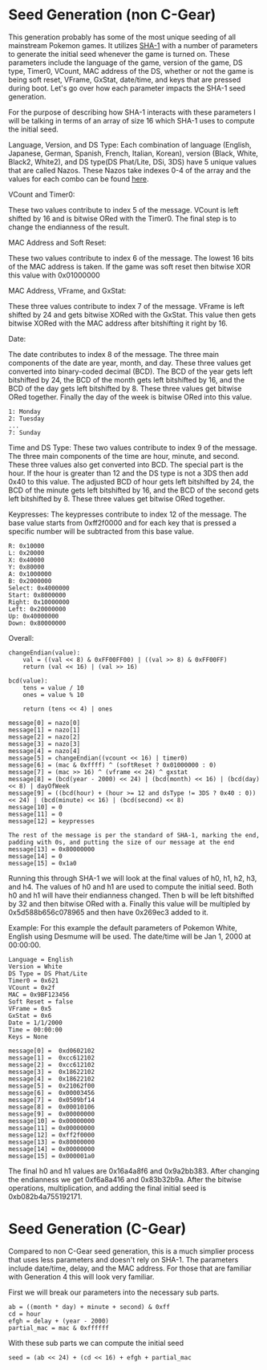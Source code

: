 # Seed Generation (non C-Gear)
This generation probably has some of the most unique seeding of all mainstream Pokemon games. It utilizes [SHA-1](https://en.wikipedia.org/wiki/SHA-1) with a number of parameters to generate the initial seed whenever the game is turned on. These parameters include the language of the game, version of the game, DS type, Timer0, VCount, MAC address of the DS, whether or not the game is being soft reset, VFrame, GxStat, date/time, and keys that are pressed during boot. Let's go over how each parameter impacts the SHA-1 seed generation.

For the purpose of describing how SHA-1 interacts with these parameters I will be talking in terms of an array of size 16 which SHA-1 uses to compute the initial seed.

Language, Version, and DS Type:
Each combination of language (English, Japanese, German, Spanish, French, Italian, Korean), version (Black, White, Black2, White2), and DS type(DS Phat/Lite, DSi, 3DS) have 5 unique values that are called Nazos. These Nazos take indexes 0-4 of the array and the values for each combo can be found [here](https://github.com/Admiral-Fish/PokeFinder/blob/master/Core/Gen5/Nazos.cpp#L24-L85).

VCount and Timer0:

These two values contribute to index 5 of the message. VCount is left shifted by 16 and is bitwise ORed with the Timer0. The final step is to change the endianness of the result.

MAC Address and Soft Reset:

These two values contribute to index 6 of the message. The lowest 16 bits of the MAC address is taken. If the game was soft reset then bitwise XOR this value with 0x01000000

MAC Address, VFrame, and GxStat:

These three values contribute to index 7 of the message. VFrame is left shifted by 24 and gets bitwise XORed with the GxStat. This value then gets bitwise XORed with the MAC address after bitshifting it right by 16.

Date:

The date contributes to index 8 of the message. The three main components of the date are year, month, and day. These three values get converted into binary-coded decimal (BCD). The BCD of the year gets left bitshifted by 24, the BCD of the month gets left bitshifted by 16, and the BCD of the day gets left bitshifted by 8. These three values get bitwise ORed together. Finally the day of the week is bitwise ORed into this value.

```
1: Monday
2: Tuesday
...
7: Sunday
```

Time and DS Type:
These two values contribute to index 9 of the message. The three main components of the time are hour, minute, and second. These three values also get converted into BCD. The special part is the hour. If the hour is greater than 12 and the DS type is not a 3DS then add 0x40 to this value. The adjusted BCD of hour gets left bitshifted by 24, the BCD of the minute gets left bitshifted by 16, and the BCD of the second gets left bitshifted by 8. These three values get bitwise ORed together.

Keypresses:
The keypresses contribute to index 12 of the message. The base value starts from 0xff2f0000 and for each key that is pressed a specific number will be subtracted from this base value.

```
R: 0x10000
L: 0x20000
X: 0x40000
Y: 0x80000
A: 0x1000000
B: 0x2000000
Select: 0x4000000
Start: 0x8000000
Right: 0x10000000
Left: 0x20000000
Up: 0x40000000
Down: 0x80000000
```

Overall:
```
changeEndian(value):
    val = ((val << 8) & 0xFF00FF00) | ((val >> 8) & 0xFF00FF)
    return (val << 16) | (val >> 16)
```

```
bcd(value):
    tens = value / 10
    ones = value % 10

    return (tens << 4) | ones
```

```
message[0] = nazo[0]
message[1] = nazo[1]
message[2] = nazo[2]
message[3] = nazo[3]
message[4] = nazo[4]
message[5] = changeEndian((vcount << 16) | timer0)
message[6] = (mac & 0xffff) ^ (softReset ? 0x01000000 : 0)
message[7] = (mac >> 16) ^ (vframe << 24) ^ gxstat
message[8] = (bcd(year - 2000) << 24) | (bcd(month) << 16) | (bcd(day) << 8) | dayOfWeek
message[9] = ((bcd(hour) + (hour >= 12 and dsType != 3DS ? 0x40 : 0)) << 24) | (bcd(minute) << 16) | (bcd(second) << 8)
message[10] = 0
message[11] = 0
message[12] = keypresses

The rest of the message is per the standard of SHA-1, marking the end, padding with 0s, and putting the size of our message at the end
message[13] = 0x80000000
message[14] = 0
message[15] = 0x1a0
```

Running this through SHA-1 we will look at the final values of h0, h1, h2, h3, and h4. The values of h0 and h1 are used to compute the initial seed. Both h0 and h1 will have their endianness changed. Then b will be left bitshifted by 32 and then bitwise ORed with a. Finally this value will be multipled by 0x5d588b656c078965 and then have 0x269ec3 added to it.

Example:
For this example the default parameters of Pokemon White, English using Desmume will be used. The date/time will be Jan 1, 2000 at 00:00:00.

```
Language = English
Version = White
DS Type = DS Phat/Lite
Timer0 = 0x621
VCount = 0x2f
MAC = 0x9BF123456
Soft Reset = false
VFrame = 0x5
GxStat = 0x6
Date = 1/1/2000
Time = 00:00:00
Keys = None
```

```
message[0] =  0xd0602102
message[1] =  0xcc612102
message[2] =  0xcc612102
message[3] =  0x18622102
message[4] =  0x18622102
message[5] =  0x21062f00
message[6] =  0x00003456
message[7] =  0x0509bf14
message[8] =  0x00010106
message[9] =  0x00000000
message[10] = 0x00000000
message[11] = 0x00000000
message[12] = 0xff2f0000
message[13] = 0x80000000
message[14] = 0x00000000
message[15] = 0x000001a0
```

The final h0 and h1 values are 0x16a4a8f6 and 0x9a2bb383. After changing the endianness we get 0xf6a8a416 and 0x83b32b9a. After the bitwise operations, multiplication, and adding the final initial seed is 0xb082b4a755192171.

# Seed Generation (C-Gear)
Compared to non C-Gear seed generation, this is a much simplier process that uses less parameters and doesn't rely on SHA-1. The parameters include date/time, delay, and the MAC address. For those that are familiar with Generation 4 this will look very familiar.

First we will break our parameters into the necessary sub parts.

```
ab = ((month * day) + minute + second) & 0xff
cd = hour
efgh = delay + (year - 2000)
partial_mac = mac & 0xffffff
```

With these sub parts we can compute the initial seed
```
seed = (ab << 24) + (cd << 16) + efgh + partial_mac
```